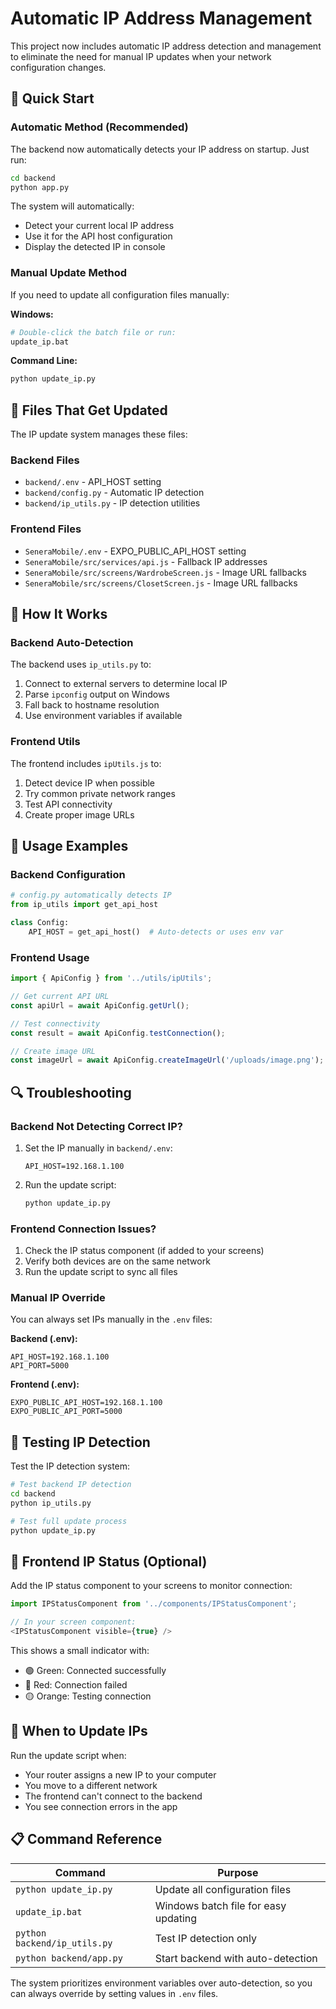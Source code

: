 # Automatic IP Address Management

This project now includes automatic IP address detection and management to eliminate the need for manual IP updates when your network configuration changes.

## 🚀 Quick Start

### Automatic Method (Recommended)

The backend now automatically detects your IP address on startup. Just run:

```bash
cd backend
python app.py
```

The system will automatically:
- Detect your current local IP address
- Use it for the API host configuration
- Display the detected IP in console

### Manual Update Method

If you need to update all configuration files manually:

**Windows:**
```bash
# Double-click the batch file or run:
update_ip.bat
```

**Command Line:**
```bash
python update_ip.py
```

## 📁 Files That Get Updated

The IP update system manages these files:

### Backend Files
- `backend/.env` - API_HOST setting
- `backend/config.py` - Automatic IP detection
- `backend/ip_utils.py` - IP detection utilities

### Frontend Files  
- `SeneraMobile/.env` - EXPO_PUBLIC_API_HOST setting
- `SeneraMobile/src/services/api.js` - Fallback IP addresses
- `SeneraMobile/src/screens/WardrobeScreen.js` - Image URL fallbacks
- `SeneraMobile/src/screens/ClosetScreen.js` - Image URL fallbacks

## 🔧 How It Works

### Backend Auto-Detection
The backend uses `ip_utils.py` to:
1. Connect to external servers to determine local IP
2. Parse `ipconfig` output on Windows
3. Fall back to hostname resolution
4. Use environment variables if available

### Frontend Utils
The frontend includes `ipUtils.js` to:
1. Detect device IP when possible
2. Try common private network ranges
3. Test API connectivity
4. Create proper image URLs

## 🎯 Usage Examples

### Backend Configuration
```python
# config.py automatically detects IP
from ip_utils import get_api_host

class Config:
    API_HOST = get_api_host()  # Auto-detects or uses env var
```

### Frontend Usage
```javascript
import { ApiConfig } from '../utils/ipUtils';

// Get current API URL
const apiUrl = await ApiConfig.getUrl();

// Test connectivity
const result = await ApiConfig.testConnection();

// Create image URL
const imageUrl = await ApiConfig.createImageUrl('/uploads/image.png');
```

## 🔍 Troubleshooting

### Backend Not Detecting Correct IP?
1. Set the IP manually in `backend/.env`:
   ```
   API_HOST=192.168.1.100
   ```

2. Run the update script:
   ```bash
   python update_ip.py
   ```

### Frontend Connection Issues?
1. Check the IP status component (if added to your screens)
2. Verify both devices are on the same network
3. Run the update script to sync all files

### Manual IP Override
You can always set IPs manually in the `.env` files:

**Backend (.env):**
```
API_HOST=192.168.1.100
API_PORT=5000
```

**Frontend (.env):**
```
EXPO_PUBLIC_API_HOST=192.168.1.100
EXPO_PUBLIC_API_PORT=5000
```

## 🧪 Testing IP Detection

Test the IP detection system:

```bash
# Test backend IP detection
cd backend
python ip_utils.py

# Test full update process
python update_ip.py
```

## 📱 Frontend IP Status (Optional)

Add the IP status component to your screens to monitor connection:

```javascript
import IPStatusComponent from '../components/IPStatusComponent';

// In your screen component:
<IPStatusComponent visible={true} />
```

This shows a small indicator with:
- 🟢 Green: Connected successfully
- 🔴 Red: Connection failed  
- 🟡 Orange: Testing connection

## 🔄 When to Update IPs

Run the update script when:
- Your router assigns a new IP to your computer
- You move to a different network
- The frontend can't connect to the backend
- You see connection errors in the app

## 📋 Command Reference

| Command | Purpose |
|---------|---------|
| `python update_ip.py` | Update all configuration files |
| `update_ip.bat` | Windows batch file for easy updating |
| `python backend/ip_utils.py` | Test IP detection only |
| `python backend/app.py` | Start backend with auto-detection |

The system prioritizes environment variables over auto-detection, so you can always override by setting values in `.env` files.
